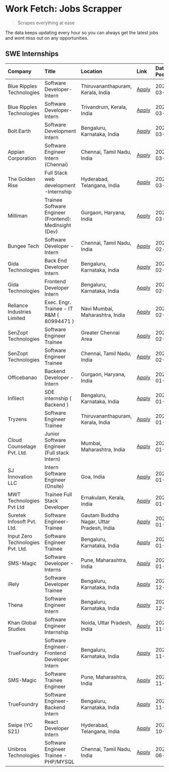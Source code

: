 # Work Fetch: Jobs Scrapper
> Scrapes everything at ease

The data keeps updating every hour so you can always get the latest jobs and wont miss out on any opportunities.

## SWE Internships
<!--START_SECTION:workfetch-->
| Company                           | Title                                                  | Location                                  | Link                                                                                                                                                                                                                                                                       | Date Posted   |
|:----------------------------------|:-------------------------------------------------------|:------------------------------------------|:---------------------------------------------------------------------------------------------------------------------------------------------------------------------------------------------------------------------------------------------------------------------------|:--------------|
| Blue Ripples Technologies         | Software Developer- Intern                             | Thiruvananthapuram, Kerala, India         | [Apply](https://in.linkedin.com/jobs/view/software-developer-intern-at-blue-ripples-technologies-3850505983?refId=D1ALpGaHmh%2F9WAeYw4cKsA%3D%3D&trackingId=laCzTV5W6K1%2BlO4b0BWg3w%3D%3D&position=10&pageNum=0&trk=public_jobs_jserp-result_search-card)                 | 2024-03-09    |
| Blue Ripples Technologies         | Software Developer- Intern                             | Trivandrum, Kerala, India                 | [Apply](https://in.linkedin.com/jobs/view/software-developer-intern-at-blue-ripples-technologies-3850694934?refId=D1ALpGaHmh%2F9WAeYw4cKsA%3D%3D&trackingId=U03dFRFHnuLqY5pznlyrSQ%3D%3D&position=8&pageNum=0&trk=public_jobs_jserp-result_search-card)                    | 2024-03-08    |
| Bolt.Earth                        | Software Development Intern                            | Bengaluru, Karnataka, India               | [Apply](https://in.linkedin.com/jobs/view/software-development-intern-at-bolt-earth-3849437038?refId=D1ALpGaHmh%2F9WAeYw4cKsA%3D%3D&trackingId=znNoqHGnSHh0Szd%2B4jeM%2Bg%3D%3D&position=13&pageNum=0&trk=public_jobs_jserp-result_search-card)                            | 2024-03-07    |
| Appian Corporation                | Software Engineer Intern (Chennai)                     | Chennai, Tamil Nadu, India                | [Apply](https://in.linkedin.com/jobs/view/software-engineer-intern-chennai-at-appian-corporation-3848335036?refId=D1ALpGaHmh%2F9WAeYw4cKsA%3D%3D&trackingId=%2BK5w74gF48bNkjEkZ34aTA%3D%3D&position=20&pageNum=0&trk=public_jobs_jserp-result_search-card)                 | 2024-03-07    |
| The Golden Rise                   | Full Stack web development -Internship                 | Hyderabad, Telangana, India               | [Apply](https://in.linkedin.com/jobs/view/full-stack-web-development-internship-at-the-golden-rise-3847033236?refId=xNDMaNdYiSudwfygcANFeg%3D%3D&trackingId=ykfZfs3FoCgvB5bhoWTR9A%3D%3D&position=14&pageNum=1&trk=public_jobs_jserp-result_search-card)                   | 2024-03-05    |
| Milliman                          | Trainee Software Engineer (Frontend): MedInsight (Dev) | Gurgaon, Haryana, India                   | [Apply](https://in.linkedin.com/jobs/view/trainee-software-engineer-frontend-medinsight-dev-at-milliman-3792874280?refId=D1ALpGaHmh%2F9WAeYw4cKsA%3D%3D&trackingId=X10ao7Ku2iIvMef0XuTCIA%3D%3D&position=5&pageNum=0&trk=public_jobs_jserp-result_search-card)             | 2024-03-01    |
| Bungee Tech                       | Software Developer - Intern                            | Chennai, Tamil Nadu, India                | [Apply](https://in.linkedin.com/jobs/view/software-developer-intern-at-bungee-tech-3842220746?refId=xNDMaNdYiSudwfygcANFeg%3D%3D&trackingId=vCXv7h5gdnImFrxAov7cbg%3D%3D&position=23&pageNum=1&trk=public_jobs_jserp-result_search-card)                                   | 2024-02-28    |
| Gida Technologies                 | Back End Developer Intern                              | Bengaluru, Karnataka, India               | [Apply](https://in.linkedin.com/jobs/view/back-end-developer-intern-at-gida-technologies-3836849295?refId=xNDMaNdYiSudwfygcANFeg%3D%3D&trackingId=SuC3jtkBEwqoSOZBlkSytA%3D%3D&position=19&pageNum=1&trk=public_jobs_jserp-result_search-card)                             | 2024-02-23    |
| Gida Technologies                 | Frontend Developer Intern                              | Bengaluru, Karnataka, India               | [Apply](https://in.linkedin.com/jobs/view/frontend-developer-intern-at-gida-technologies-3836040945?refId=D1ALpGaHmh%2F9WAeYw4cKsA%3D%3D&trackingId=T%2BfUHuiWOgUmeHjFyn9eaQ%3D%3D&position=12&pageNum=0&trk=public_jobs_jserp-result_search-card)                         | 2024-02-21    |
| Reliance Industries Limited       | Exec. Engr. Trainee - IT R&M ( 80994471 )              | Navi Mumbai, Maharashtra, India           | [Apply](https://in.linkedin.com/jobs/view/exec-engr-trainee-it-r-m-80994471-at-reliance-industries-limited-3850269171?refId=D1ALpGaHmh%2F9WAeYw4cKsA%3D%3D&trackingId=lnq72YSzy7LIV22kDgKMjg%3D%3D&position=22&pageNum=0&trk=public_jobs_jserp-result_search-card)         | 2024-02-12    |
| SenZopt Technologies              | Software Engineer Trainee                              | Greater Chennai Area                      | [Apply](https://in.linkedin.com/jobs/view/software-engineer-trainee-at-senzopt-technologies-3827688781?refId=xNDMaNdYiSudwfygcANFeg%3D%3D&trackingId=bVrl1hlikGEbPj5bb9xQzQ%3D%3D&position=8&pageNum=1&trk=public_jobs_jserp-result_search-card)                           | 2024-02-12    |
| SenZopt Technologies              | Software Engineer Trainee                              | Chennai, Tamil Nadu, India                | [Apply](https://in.linkedin.com/jobs/view/software-engineer-trainee-at-senzopt-technologies-3827686880?refId=xNDMaNdYiSudwfygcANFeg%3D%3D&trackingId=VNqjynKUWVvyeaGHGNMgZw%3D%3D&position=21&pageNum=1&trk=public_jobs_jserp-result_search-card)                          | 2024-02-12    |
| Officebanao                       | Backend Developer - Intern                             | Gurgaon, Haryana, India                   | [Apply](https://in.linkedin.com/jobs/view/backend-developer-intern-at-officebanao-3814263731?refId=D1ALpGaHmh%2F9WAeYw4cKsA%3D%3D&trackingId=khBij8QcWht%2FYEC92B26UA%3D%3D&position=23&pageNum=0&trk=public_jobs_jserp-result_search-card)                                | 2024-01-31    |
| Infilect                          | SDE internship ( Backend )                             | Bengaluru, Karnataka, India               | [Apply](https://in.linkedin.com/jobs/view/sde-internship-backend-at-infilect-3815120558?refId=D1ALpGaHmh%2F9WAeYw4cKsA%3D%3D&trackingId=0UR5XXJ23LLDgr2Ej5rvsg%3D%3D&position=24&pageNum=0&trk=public_jobs_jserp-result_search-card)                                       | 2024-01-25    |
| Tryzens                           | Software Engineer Trainee                              | Thiruvananthapuram, Kerala, India         | [Apply](https://in.linkedin.com/jobs/view/software-engineer-trainee-at-tryzens-3809363491?refId=xNDMaNdYiSudwfygcANFeg%3D%3D&trackingId=VD4u7Cedd5EGqaVFOnUI8A%3D%3D&position=12&pageNum=1&trk=public_jobs_jserp-result_search-card)                                       | 2024-01-18    |
| Cloud Counselage Pvt. Ltd.        | Junior Software Engineer (Full stack Intern)           | Mumbai, Maharashtra, India                | [Apply](https://in.linkedin.com/jobs/view/junior-software-engineer-full-stack-intern-at-cloud-counselage-pvt-ltd-3803132814?refId=D1ALpGaHmh%2F9WAeYw4cKsA%3D%3D&trackingId=PTElExqrRZceOrtqn6e%2BqA%3D%3D&position=25&pageNum=0&trk=public_jobs_jserp-result_search-card) | 2024-01-11    |
| SJ Innovation LLC                 | Intern Software Engineer (Onsite)                      | Goa, India                                | [Apply](https://in.linkedin.com/jobs/view/intern-software-engineer-onsite-at-sj-innovation-llc-3799959011?refId=xNDMaNdYiSudwfygcANFeg%3D%3D&trackingId=fz5V7AT%2BTpbwAmqwhDzu%2Fg%3D%3D&position=15&pageNum=1&trk=public_jobs_jserp-result_search-card)                   | 2024-01-11    |
| MWT Technologies Pvt Ltd          | Trainee Full Stack Developer                           | Ernakulam, Kerala, India                  | [Apply](https://in.linkedin.com/jobs/view/trainee-full-stack-developer-at-mwt-technologies-pvt-ltd-3800921715?refId=D1ALpGaHmh%2F9WAeYw4cKsA%3D%3D&trackingId=peAWh6J0gui7URlBX6NDNQ%3D%3D&position=6&pageNum=0&trk=public_jobs_jserp-result_search-card)                  | 2024-01-09    |
| Suretek Infosoft Pvt. Ltd.        | Software Engineer-Trainee                              | Gautam Buddha Nagar, Uttar Pradesh, India | [Apply](https://in.linkedin.com/jobs/view/software-engineer-trainee-at-suretek-infosoft-pvt-ltd-3800934643?refId=D1ALpGaHmh%2F9WAeYw4cKsA%3D%3D&trackingId=o7eAhqgzWodICqoW%2F03Zog%3D%3D&position=19&pageNum=0&trk=public_jobs_jserp-result_search-card)                  | 2024-01-09    |
| Input Zero Technologies Pvt. Ltd. | Software Engineer Trainee                              | Bengaluru, Karnataka, India               | [Apply](https://in.linkedin.com/jobs/view/software-engineer-trainee-at-input-zero-technologies-pvt-ltd-3800927643?refId=xNDMaNdYiSudwfygcANFeg%3D%3D&trackingId=ET5NtC3u2V4Bi9Aw%2FWYmwQ%3D%3D&position=5&pageNum=1&trk=public_jobs_jserp-result_search-card)              | 2024-01-09    |
| SMS-Magic                         | Software Developer -Interns                            | Pune, Maharashtra, India                  | [Apply](https://in.linkedin.com/jobs/view/software-developer-interns-at-sms-magic-3799485343?refId=xNDMaNdYiSudwfygcANFeg%3D%3D&trackingId=jr7m11IvIHkfhFnmsYWsNg%3D%3D&position=9&pageNum=1&trk=public_jobs_jserp-result_search-card)                                     | 2024-01-05    |
| iRely                             | Software Developer Trainee                             | Bengaluru, Karnataka, India               | [Apply](https://in.linkedin.com/jobs/view/software-developer-trainee-at-irely-3801577534?refId=D1ALpGaHmh%2F9WAeYw4cKsA%3D%3D&trackingId=7ymefOxXIjxi%2BKSq%2BDGDJQ%3D%3D&position=11&pageNum=0&trk=public_jobs_jserp-result_search-card)                                  | 2023-12-22    |
| Thena                             | Software Engineer Intern                               | Bengaluru, Karnataka, India               | [Apply](https://in.linkedin.com/jobs/view/software-engineer-intern-at-thena-3778731751?refId=D1ALpGaHmh%2F9WAeYw4cKsA%3D%3D&trackingId=1YgW1FFGmFlYt3rMXJB3OA%3D%3D&position=15&pageNum=0&trk=public_jobs_jserp-result_search-card)                                        | 2023-12-05    |
| Khan Global Studies               | Software Engineer Internship                           | Noida, Uttar Pradesh, India               | [Apply](https://in.linkedin.com/jobs/view/software-engineer-internship-at-khan-global-studies-3766942197?refId=xNDMaNdYiSudwfygcANFeg%3D%3D&trackingId=MAC6%2FwSXK%2BU4XALKGuHlig%3D%3D&position=24&pageNum=1&trk=public_jobs_jserp-result_search-card)                    | 2023-11-27    |
| TrueFoundry                       | Software Engineer- Frontend Developer Intern           | Bengaluru, Karnataka, India               | [Apply](https://in.linkedin.com/jobs/view/software-engineer-frontend-developer-intern-at-truefoundry-3790095058?refId=D1ALpGaHmh%2F9WAeYw4cKsA%3D%3D&trackingId=yTd%2BX2lCgnAXiSpHAipJlw%3D%3D&position=14&pageNum=0&trk=public_jobs_jserp-result_search-card)             | 2023-11-24    |
| SMS-Magic                         | Software Trainee Engineer                              | Pune, Maharashtra, India                  | [Apply](https://in.linkedin.com/jobs/view/software-trainee-engineer-at-sms-magic-3761409781?refId=xNDMaNdYiSudwfygcANFeg%3D%3D&trackingId=wlqVk%2FJy04DPxxKOO7V60g%3D%3D&position=2&pageNum=1&trk=public_jobs_jserp-result_search-card)                                    | 2023-11-16    |
| TrueFoundry                       | Software Engineer-Backend Intern                       | Bengaluru, Karnataka, India               | [Apply](https://in.linkedin.com/jobs/view/software-engineer-backend-intern-at-truefoundry-3779508170?refId=xNDMaNdYiSudwfygcANFeg%3D%3D&trackingId=HOS9k0jdp6wbc%2FEFaqyFyA%3D%3D&position=4&pageNum=1&trk=public_jobs_jserp-result_search-card)                           | 2023-11-10    |
| Swipe (YC S21)                    | React Developer Intern                                 | Hyderabad, Telangana, India               | [Apply](https://in.linkedin.com/jobs/view/react-developer-intern-at-swipe-yc-s21-3737600089?refId=D1ALpGaHmh%2F9WAeYw4cKsA%3D%3D&trackingId=gaP0sgVYjraf7ZS6sKslaw%3D%3D&position=16&pageNum=0&trk=public_jobs_jserp-result_search-card)                                   | 2023-10-13    |
| Unibros Technologies              | Software Engineer Trainee - PHP/MYSQL                  | Chennai, Tamil Nadu, India                | [Apply](https://in.linkedin.com/jobs/view/software-engineer-trainee-php-mysql-at-unibros-technologies-3656599241?refId=xNDMaNdYiSudwfygcANFeg%3D%3D&trackingId=sfMy1we91va9TGYjW2%2B46w%3D%3D&position=10&pageNum=1&trk=public_jobs_jserp-result_search-card)              | 2023-06-12    |
<!--END_SECTION:workfetch-->
